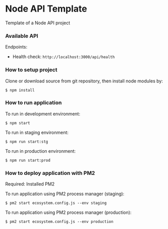 # Node API Template

Template of a Node API project

### Available API
Endpoints:
* Health check: `http://localhost:3000/api/health`

### How to setup project
Clone or download source from git repository, then install node modules by:

```
$ npm install
```

### How to run application
To run in development environment:
```
$ npm start
```

To run in staging environment:
```
$ npm run start:stg
```

To run in production environment:
```
$ npm run start:prod
```

### How to deploy application with PM2

Required: Installed PM2

To run application using PM2 process manager (staging):
```
$ pm2 start ecosystem.config.js --env staging
```

To run application using PM2 process manager (production):
```
$ pm2 start ecosystem.config.js --env production
```
